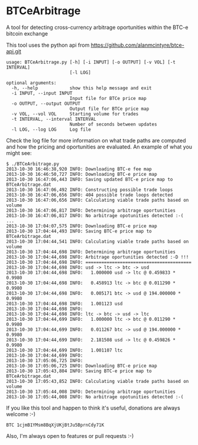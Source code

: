 BTCeArbitrage
=============

A tool for detecting cross-currency arbitrage oportunities within the BTC-e bitcoin exchange

This tool uses the python api from https://github.com/alanmcintyre/btce-api.git

    usage: BTCeArbitrage.py [-h] [-i INPUT] [-o OUTPUT] [-v VOL] [-t INTERVAL]
                            [-l LOG]
    
    optional arguments:
      -h, --help            show this help message and exit
      -i INPUT, --input INPUT
                            Input file for BTCe price map
      -o OUTPUT, --output OUTPUT
                            Output file for BTCe price map
      -v VOL, --vol VOL     Starting volume for trades
      -t INTERVAL, --interval INTERVAL
                            Number of seconds between updates
      -l LOG, --log LOG     Log file

Check the log file for more information on what trade paths are computed and how the pricing and oportunities are evaluated.  An example of what you might see:

    $ ./BTCeArbitrage.py 
    2013-10-30 16:46:38,920 INFO: Downloading BTC-e fee map
    2013-10-30 16:46:50,727 INFO: Downloading BTC-e price map
    2013-10-30 16:47:06,443 INFO: Saving updated BTC-e price map to BTCeArbitrage.dat
    2013-10-30 16:47:06,492 INFO: Constructing possible trade loops
    2013-10-30 16:47:06,656 INFO: 404 possible trade loops detected
    2013-10-30 16:47:06,656 INFO: Calculating viable trade paths based on volume
    2013-10-30 16:47:06,817 INFO: Determining arbitrage oportunities
    2013-10-30 16:47:06,817 INFO: No arbitrage opotunities detected :-(
    ...
    2013-10-30 17:04:07,575 INFO: Downloading BTC-e price map
    2013-10-30 17:04:44,493 INFO: Saving BTC-e price map to BTCeArbitrage.dat
    2013-10-30 17:04:44,541 INFO: Calculating viable trade paths based on volume
    2013-10-30 17:04:44,698 INFO: Determining arbitrage oportunities
    2013-10-30 17:04:44,698 INFO: Arbitrage oportunities detected :-D !!!
    2013-10-30 17:04:44,698 INFO: ========================================
    2013-10-30 17:04:44,698 INFO: usd -> ltc -> btc -> usd
    2013-10-30 17:04:44,698 INFO:   1.000000 usd -> ltc @ 0.459833 * 0.9980
    2013-10-30 17:04:44,698 INFO:   0.458913 ltc -> btc @ 0.011290 * 0.9980
    2013-10-30 17:04:44,698 INFO:   0.005171 btc -> usd @ 194.000000 * 0.9980
    2013-10-30 17:04:44,698 INFO:   1.001123 usd
    2013-10-30 17:04:44,698 INFO: 
    2013-10-30 17:04:44,698 INFO: ltc -> btc -> usd -> ltc
    2013-10-30 17:04:44,699 INFO:   1.000000 ltc -> btc @ 0.011290 * 0.9980
    2013-10-30 17:04:44,699 INFO:   0.011267 btc -> usd @ 194.000000 * 0.9980
    2013-10-30 17:04:44,699 INFO:   2.181508 usd -> ltc @ 0.459826 * 0.9980
    2013-10-30 17:04:44,699 INFO:   1.001107 ltc
    2013-10-30 17:04:44,699 INFO: 
    2013-10-30 17:05:06,725 INFO: 
    2013-10-30 17:05:06,725 INFO: Downloading BTC-e price map
    2013-10-30 17:05:43,804 INFO: Saving BTC-e price map to BTCeArbitrage.dat
    2013-10-30 17:05:43,852 INFO: Calculating viable trade paths based on volume
    2013-10-30 17:05:44,008 INFO: Determining arbitrage oportunities
    2013-10-30 17:05:44,008 INFO: No arbitrage opotunities detected :-(

If you like this tool and happen to think it's useful, donations are always welcome :-)

    BTC 1cjmB1YMsm8BqXjUKjBtJu5BprnCdy71K

Also, I'm always open to features or pull requests :-)
